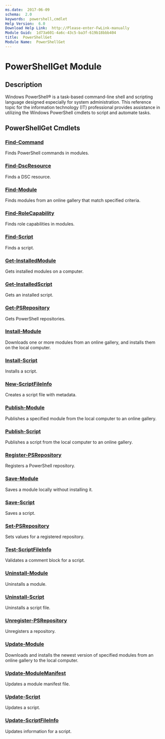 ```yaml
---
ms.date:  2017-06-09
schema:  2.0
keywords:  powershell,cmdlet
Help Version:  6.0
Download Help Link:  http://Please-enter-FwLink-manually
Module Guid:  1d73a601-4a6c-43c5-ba3f-619b18bbb404
title:  PowerShellGet
Module Name:  PowerShellGet
---
```


# PowerShellGet Module
## Description
Windows PowerShell® is a task-based command-line shell and scripting language designed especially for system administration. This reference topic for the information technology (IT) professional provides assistance in utilizing the Windows PowerShell cmdlets to script and automate tasks. 

## PowerShellGet Cmdlets
### [Find-Command](find-command.md)
Finds PowerShell commands in modules.


### [Find-DscResource](find-dscresource.md)
Finds a DSC resource.


### [Find-Module](find-module.md)
Finds modules from an online gallery that match specified criteria.


### [Find-RoleCapability](find-rolecapability.md)
Finds role capabilities in modules.


### [Find-Script](find-script.md)
Finds a script.


### [Get-InstalledModule](get-installedmodule.md)
Gets installed modules on a computer.


### [Get-InstalledScript](get-installedscript.md)
Gets an installed script.


### [Get-PSRepository](get-psrepository.md)
Gets PowerShell repositories.


### [Install-Module](install-module.md)
Downloads one or more modules from an online gallery, and installs them on the local computer.


### [Install-Script](install-script.md)
Installs a script.


### [New-ScriptFileInfo](new-scriptfileinfo.md)
Creates a script file with metadata.


### [Publish-Module](publish-module.md)
Publishes a specified module from the local computer to an online gallery.


### [Publish-Script](publish-script.md)
Publishes a script from the local computer to an online gallery.


### [Register-PSRepository](register-psrepository.md)
Registers a PowerShell repository.


### [Save-Module](save-module.md)
Saves a module locally without installing it.


### [Save-Script](save-script.md)
Saves a script.


### [Set-PSRepository](set-psrepository.md)
Sets values for a registered repository.


### [Test-ScriptFileInfo](test-scriptfileinfo.md)
Validates a comment block for a script.


### [Uninstall-Module](uninstall-module.md)
Uninstalls a module.


### [Uninstall-Script](uninstall-script.md)
Uninstalls a script file.


### [Unregister-PSRepository](unregister-psrepository.md)
Unregisters a repository.


### [Update-Module](update-module.md)
Downloads and installs the newest version of specified modules from an online gallery to the local computer.


### [Update-ModuleManifest](update-modulemanifest.md)
Updates a module manifest file.


### [Update-Script](update-script.md)
Updates a script.

### [Update-ScriptFileInfo](update-scriptfileinfo.md)
Updates information for a script.


